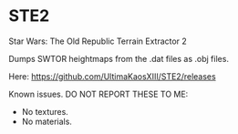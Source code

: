 # STE2
Star Wars: The Old Republic Terrain Extractor 2

Dumps SWTOR heightmaps from the .dat files as .obj files.

Here: https://github.com/UltimaKaosXIII/STE2/releases

Known issues. DO NOT REPORT THESE TO ME:
- No textures.
- No materials.
